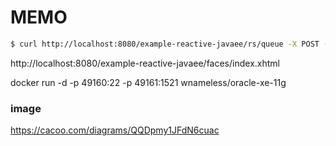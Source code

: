 MEMO
=============

```bash
$ curl http://localhost:8080/example-reactive-javaee/rs/queue -X POST -d "message=hello"
```


http://localhost:8080/example-reactive-javaee/faces/index.xhtml

docker run -d -p 49160:22 -p 49161:1521 wnameless/oracle-xe-11g

### image

https://cacoo.com/diagrams/QQDpmy1JFdN6cuac
